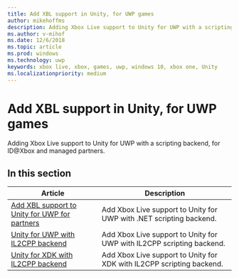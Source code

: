 ```yaml
---
title: Add XBL support in Unity, for UWP games
author: mikehoffms
description: Adding Xbox Live support to Unity for UWP with a scripting backend, for ID@Xbox and managed partners.
ms.author: v-mihof
ms.date: 12/6/2018
ms.topic: article
ms.prod: windows
ms.technology: uwp
keywords: xbox live, xbox, games, uwp, windows 10, xbox one, Unity
ms.localizationpriority: medium
---
```


# Add XBL support in Unity, for UWP games

Adding Xbox Live support to Unity for UWP with a scripting backend, for ID@Xbox and managed partners.


## In this section

| Article | Description |
|---------|-------------|
| [Add XBL support to Unity for UWP for partners](partner-add-xbox-live-to-unity-uwp.md) | Add Xbox Live support to Unity for UWP with .NET scripting backend. |
| [Unity for UWP with IL2CPP backend](partner-unity-uwp-il2cpp.md) | Add Xbox Live support to Unity for UWP with IL2CPP scripting backend. |
| [Unity for XDK with IL2CPP backend](partner-unity-xdk-il2cpp.md) | Add Xbox Live support to Unity for XDK with IL2CPP scripting backend. |
